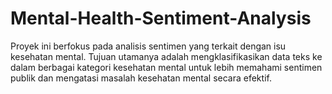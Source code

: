 # Mental-Health-Sentiment-Analysis
Proyek ini berfokus pada analisis sentimen yang terkait dengan isu kesehatan mental. Tujuan utamanya adalah mengklasifikasikan data teks ke dalam berbagai kategori kesehatan mental untuk lebih memahami sentimen publik dan mengatasi masalah kesehatan mental secara efektif.
